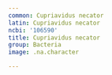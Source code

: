 ```yaml
---
common: Cupriavidus necator
latin: Cupriavidus necator
ncbi: '106590'
title: Cupriavidus necator
group: Bacteria
image: .na.character

---
```

